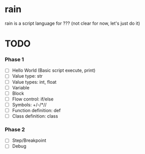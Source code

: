 # rain
rain is a script language for ??? (not clear for now, let's just do it)

# TODO
### Phase 1
- [ ] Hello World (Basic script execute, print)
- [ ] Value type: str
- [ ] Value types: int, float
- [ ] Variable
- [ ] Block
- [ ] Flow control: if/else
- [ ] Symbols: +/-/*//
- [ ] Function definition: def
- [ ] Class definition: class

### Phase 2
- [ ] Step/Breakpoint
- [ ] Debug
